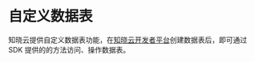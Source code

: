 # 自定义数据表

知晓云提供自定义数据表功能，在[知晓云开发者平台](https://cloud.minapp.com/hydrogen/flex/schema/)创建数据表后，即可通过 SDK 提供的的方法访问、操作数据表。
